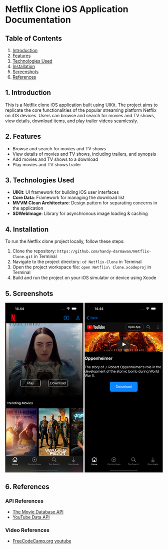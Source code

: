 # Netflix Clone iOS Application Documentation

## Table of Contents

1. [Introduction](#introduction)
2. [Features](#features)
3. [Technologies Used](#technologies-used)
4. [Installation](#installation)
5. [Screenshots](#screenshots)
6. [References](#references)


## 1. Introduction <a name="introduction"></a>

This is a Netflix clone iOS application built using UIKit. The project aims to replicate the core functionalities of the popular streaming platform Netflix on iOS devices. Users can browse and search for movies and TV shows, view details, download items, and play trailer videos seamlessly.


## 2. Features <a name="features"></a>

- Browse and search for movies and TV shows
- View details of movies and TV shows, including trailers, and synopsis
- Add movies and TV shows to a download
- Play movies and TV shows trailer


## 3. Technologies Used <a name="technologies-used"></a>

- **UIKit**: UI framework for building iOS user interfaces
- **Core Data**: Framework for managing the download list
- **MVVM Clean Architecture**: Design pattern for separating concerns in the application
- **SDWebImage**: Library for asynchronous image loading & caching


## 4. Installation <a name="installation"></a>

To run the Netflix clone project locally, follow these steps:

1. Clone the repository: `https://github.com/handy-darmawan/Netflix-Clone.git` in Terminal
2. Navigate to the project directory: `cd Netflix-Clone` in Terminal
3. Open the project workspace file: `open Netflix\ Clone.xcodeproj` in Terminal
4. Build and run the project on your iOS simulator or device using Xcode



## 5. Screenshots <a name="screenshots"></a>
<img src="image/home.png" width=250> <img src="image/detail.png" width=250>



## 6. References <a name="references"></a>

### API References
- [The Movie Database API](https://www.themoviedb.org/documentation/api)
- [YouTube Data API](https://developers.google.com/youtube/v3)


### Video References
- [FreeCodeCamp.org youtube](https://www.youtube.com/watch?v=KCgYDCKqato&t=943s)
